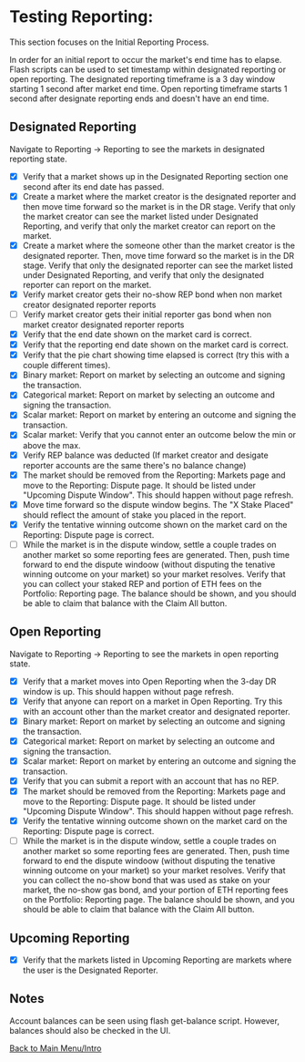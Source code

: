 # Testing Reporting:

This section focuses on the Initial Reporting Process.

In order for an initial report to occur the market's end time has to elapse. Flash scripts can be used to set timestamp within designated reporting or open reporting. The designated reporting timeframe is a 3 day window starting 1 second after market end time. Open reporting timeframe starts 1 second after designate reporting ends and doesn't have an end time.

## Designated Reporting

Navigate to Reporting -> Reporting to see the markets in designated reporting state. 

- [x] Verify that a market shows up in the Designated Reporting section one second after its end date has passed.
- [x] Create a market where the market creator is the designated reporter and then move time forward so the market is in the DR stage. Verify that only the market creator can see the market listed under Designated Reporting, and verify that only the market creator can report on the market.
- [x] Create a market where the someone other than the market creator is the designated reporter. Then, move time forward so the market is in the DR stage. Verify that only the designated reporter can see the market listed under Designated Reporting, and verify that only the designated reporter can report on the market.
- [x] Verify market creator gets their no-show REP bond when non market creator designated reporter reports
- [ ] Verify market creator gets their initial reporter gas bond when non market creator designated reporter reports
- [x] Verify that the end date shown on the market card is correct.
- [x] Verify that the reporting end date shown on the market card is correct.
- [x] Verify that the pie chart showing time elapsed is correct (try this with a couple different times).
- [x] Binary market: Report on market by selecting an outcome and signing the transaction.
- [x] Categorical market: Report on market by selecting an outcome and signing the transaction.
- [x] Scalar market: Report on market by entering an outcome and signing the transaction.
- [x] Scalar market: Verify that you cannot enter an outcome below the min or above the max.
- [x] Verify REP balance was deducted (If market creator and desigate reporter accounts are the same there's no balance change)
- [x] The market should be removed from the Reporting: Markets page and move to the Reporting: Dispute page. It should be listed under "Upcoming Dispute Window". This should happen without page refresh.
- [x] Move time forward so the dispute window begins. The "X Stake Placed" should reflect the amount of stake you placed in the report.
- [x] Verify the tentative winning outcome shown on the market card on the Reporting: Dispute page is correct.
- [ ] While the market is in the dispute window, settle a couple trades on another market so some reporting fees are generated. Then, push time forward to end the dispute windoow (without disputing the tenative winning outcome on your market) so your market resolves. Verify that you can collect your staked REP and portion of ETH fees on the Portfolio: Reporting page. The balance should be shown, and you should be able to claim that balance with the Claim All button.

## Open Reporting

Navigate to Reporting -> Reporting to see the markets in open reporting state.

- [x] Verify that a market moves into Open Reporting when the 3-day DR window is up. This should happen without page refresh.
- [x] Verify that anyone can report on a market in Open Reporting. Try this with an account other than the market creator and designated reporter.
- [x] Binary market: Report on market by selecting an outcome and signing the transaction.
- [x] Categorical market: Report on market by selecting an outcome and signing the transaction.
- [x] Scalar market: Report on market by entering an outcome and signing the transaction.
- [x] Verify that you can submit a report with an account that has no REP.
- [x] The market should be removed from the Reporting: Markets page and move to the Reporting: Dispute page. It should be listed under "Upcoming Dispute Window". This should happen without page refresh.
- [x] Verify the tentative winning outcome shown on the market card on the Reporting: Dispute page is correct.
- [ ] While the market is in the dispute window, settle a couple trades on another market so some reporting fees are generated. Then, push time forward to end the dispute windoow (without disputing the tenative winning outcome on your market) so your market resolves. Verify that you can collect the no-show bond that was used as stake on your market, the no-show gas bond, and your portion of ETH reporting fees on the Portfolio: Reporting page. The balance should be shown, and you should be able to claim that balance with the Claim All button.

## Upcoming Reporting

- [x] Verify that the markets listed in Upcoming Reporting are markets where the user is the Designated Reporter.



## Notes

Account balances can be seen using flash get-balance script. However, balances should also be checked in the UI.

[Back to Main Menu/Intro](https://github.com/AugurProject/augur-walkthrough/)
